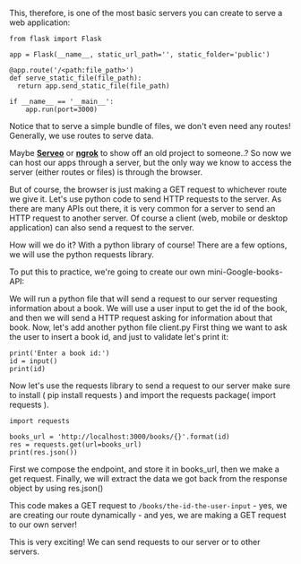 This, therefore, is one of the most basic servers you can create to serve a web application:

```
from flask import Flask

app = Flask(__name__, static_url_path='', static_folder='public')

@app.route('/<path:file_path>')
def serve_static_file(file_path):
  return app.send_static_file(file_path)

if __name__ == '__main__':
	app.run(port=3000)
```


Notice that to serve a simple bundle of files, we don't even need any routes!
Generally, we use routes to serve data.


Maybe [**Serveo**](https://serveo.net/) or [**ngrok**](https://ngrok.com/) to show off an old project to someone..?
So now we can host our apps through a server, but the only way we know to access the server (either routes or files) is through the browser.

But of course, the browser is just making a GET request to whichever route we give it.
Let's use python code to send HTTP requests to the server. As there are many APIs out there, it is very common for a server to send an HTTP request to another server. Of course a client (web, mobile or desktop application) can also send a request to the server.

How will we do it?    With a python library of course!
There are a few options, we will use the python requests library.

To put this to practice, we're going to create our own mini-Google-books-API:

We will run a python file that will send a request to our server requesting information about a book.
We will use a user input to get the id of the book, and then we will send a HTTP request asking for information about that book.
Now, let's add another python file client.py
First thing we want to ask the user to insert a book id, and just to validate let's print it:

```
print('Enter a book id:')
id = input()
print(id)
```


Now let's use the requests library to send a request to our server
make sure to install ( pip install requests ) and import the requests package( import requests ).

```
import requests

books_url = 'http://localhost:3000/books/{}'.format(id)
res = requests.get(url=books_url)
print(res.json())
```


First we compose the endpoint, and store it in books_url, then we make a get request.
Finally, we will extract the data we got back from the response object by using res.json()

This code makes a GET request to `/books/the-id-the-user-input` - yes, we are creating our route dynamically - and yes, we are making a GET request to our own server!

This is very exciting! We can send requests to our server or to other servers.
